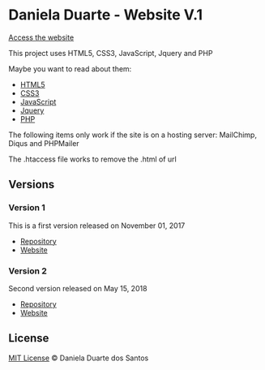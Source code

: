 # Daniela Duarte - Website V.1

[Access the website]()

This project uses HTML5, CSS3, JavaScript, Jquery and PHP

Maybe you want to read about them:
- [HTML5](http://harpjs.com/)
- [CSS3](http://gulpjs.com/)
- [JavaScript](http://jade-lang.com/)
- [Jquery](http://learnboost.github.io/stylus/)
- [PHP](https://www.browsersync.io/)

The following items only work if the site is on a hosting server: MailChimp, Diqus and PHPMailer

The .htaccess file works to remove the .html of url 


## Versions

### Version 1

This is a first version released on November 01, 2017
- [Repository](http://nodejs.org/)
- [Website](http://gulpjs.com/)

### Version 2

Second version released on May 15, 2018
- [Repository](https://github.com/danieladuarteng/danieladuarte.github.io)
- [Website](www.danieladuarte.com.br)


## License

[MIT License]() © Daniela Duarte dos Santos


